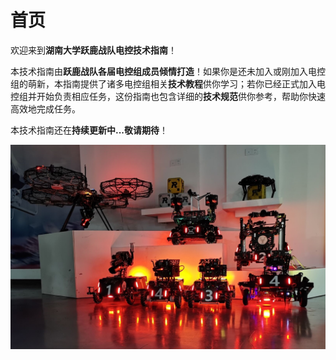 # 首页

欢迎来到**湖南大学跃鹿战队电控技术指南**！

本技术指南由**跃鹿战队各届电控组成员倾情打造**！如果你是还未加入或刚加入电控组的萌新，本指南提供了诸多电控组相关**技术教程**供你学习；若你已经正式加入电控组并开始负责相应任务，这份指南也包含详细的**技术规范**供你参考，帮助你快速高效地完成任务。

本技术指南还在**持续更新中...敬请期待**！

![23赛季兵种合照](assets/allrobot.jpg)